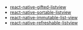 - [react-native-gifted-listview](https://github.com/FaridSafi/react-native-gifted-listview)
- [react-native-sortable-listview](https://github.com/deanmcpherson/react-native-sortable-listview)
- [react-native-immutable-list-view](https://github.com/cooperka/react-native-immutable-list-view)
- [react-native-refreshable-listview](https://github.com/jsdf/react-native-refreshable-listview)

